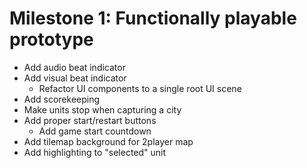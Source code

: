 # Milestone 1: Functionally playable prototype
- Add audio beat indicator
- Add visual beat indicator
    - Refactor UI components to a single root UI scene
- Add scorekeeping
- Make units stop when capturing a city
- Add proper start/restart buttons
    - Add game start countdown
- Add tilemap background for 2player map
- Add highlighting to "selected" unit